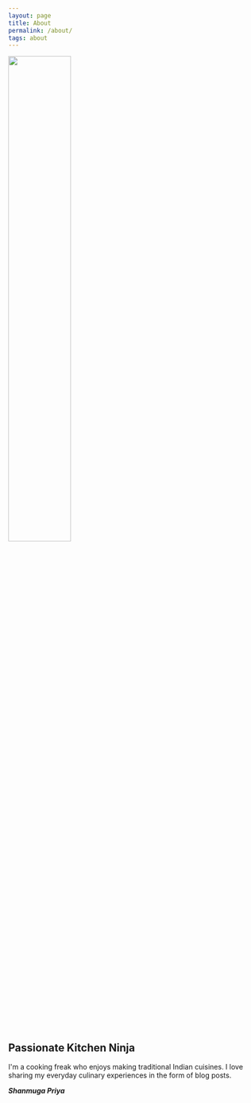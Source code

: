 ```yaml
---
layout: page
title: About
permalink: /about/
tags: about
---
```

<!--
{% include test.html image_path="https://shanmugapriyam.files.wordpress.com/2020/04/00100lrportrait_00100_burst20200414103634410_cover-1.jpg" title="Passionate Kitchen Ninja" description="I'm a cooking freak who enjoys making traditional Indian cuisines." %}
-->


<div class="image-txt-container">
  <img src="https://shanmugapriyam.files.wordpress.com/2020/04/00100lrportrait_00100_burst20200414103634410_cover-1.jpg"  height="50%" />
  <div>
 <h2>Passionate Kitchen Ninja </h2>
  I'm a cooking freak who enjoys making traditional Indian cuisines. I love sharing my everyday culinary experiences in the form of blog posts.
  </div>
</div>

**_Shanmuga Priya_**
